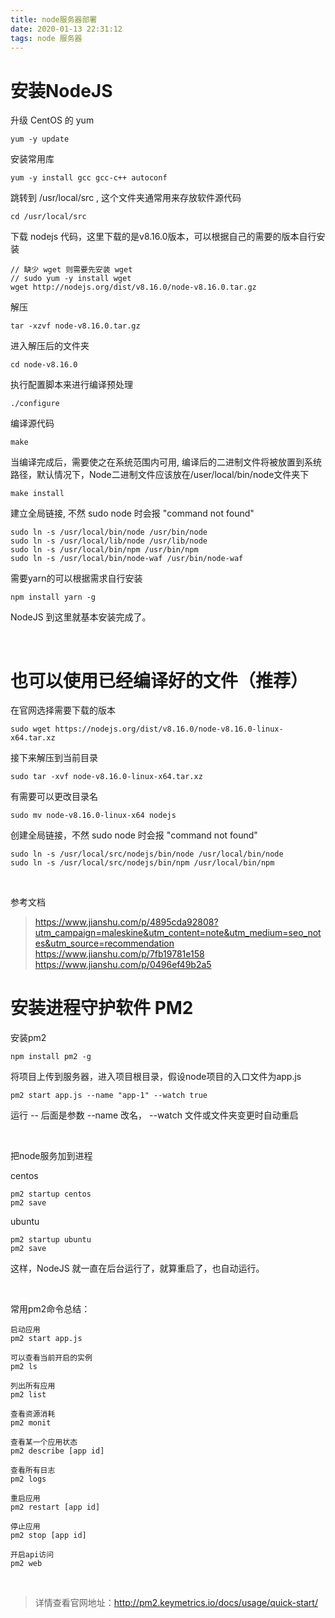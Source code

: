 ```yaml
---
title: node服务器部署
date: 2020-01-13 22:31:12
tags: node 服务器
---
```


# 安装NodeJS

升级 CentOS 的 yum
```
yum -y update
```

安装常用库
```
yum -y install gcc gcc-c++ autoconf
```

跳转到 /usr/local/src , 这个文件夹通常用来存放软件源代码
```
cd /usr/local/src
```

<!-- more -->

下载 nodejs 代码，这里下载的是v8.16.0版本，可以根据自己的需要的版本自行安装
```
// 缺少 wget 则需要先安装 wget
// sudo yum -y install wget
wget http://nodejs.org/dist/v8.16.0/node-v8.16.0.tar.gz
```

解压
```
tar -xzvf node-v8.16.0.tar.gz
```

进入解压后的文件夹
```
cd node-v8.16.0
```

执行配置脚本来进行编译预处理
```
./configure
```

编译源代码
```
make
```

当编译完成后，需要使之在系统范围内可用, 编译后的二进制文件将被放置到系统路径，默认情况下，Node二进制文件应该放在/user/local/bin/node文件夹下
```
make install
```

建立全局链接, 不然 sudo node 时会报 "command not found"
```
sudo ln -s /usr/local/bin/node /usr/bin/node
sudo ln -s /usr/local/lib/node /usr/lib/node
sudo ln -s /usr/local/bin/npm /usr/bin/npm
sudo ln -s /usr/local/bin/node-waf /usr/bin/node-waf
```

需要yarn的可以根据需求自行安装
```
npm install yarn -g
```

NodeJS 到这里就基本安装完成了。

<br>

# 也可以使用已经编译好的文件（推荐）

在官网选择需要下载的版本
```
sudo wget https://nodejs.org/dist/v8.16.0/node-v8.16.0-linux-x64.tar.xz
```

接下来解压到当前目录
```
sudo tar -xvf node-v8.16.0-linux-x64.tar.xz
```

有需要可以更改目录名
```
sudo mv node-v8.16.0-linux-x64 nodejs
```

创建全局链接，不然 sudo node 时会报 "command not found"
```
sudo ln -s /usr/local/src/nodejs/bin/node /usr/local/bin/node  
sudo ln -s /usr/local/src/nodejs/bin/npm /usr/local/bin/npm
```

<br>

参考文档
> https://www.jianshu.com/p/4895cda92808?utm_campaign=maleskine&utm_content=note&utm_medium=seo_notes&utm_source=recommendation
> https://www.jianshu.com/p/7fb19781e158
> https://www.jianshu.com/p/0496ef49b2a5



# 安装进程守护软件 PM2

安装pm2
```
npm install pm2 -g
```

将项目上传到服务器，进入项目根目录，假设node项目的入口文件为app.js
```
pm2 start app.js --name "app-1" --watch true
```
运行 -- 后面是参数 --name 改名， --watch 文件或文件夹变更时自动重启

<br>

把node服务加到进程

centos
```
pm2 startup centos
pm2 save
```
ubuntu
```
pm2 startup ubuntu
pm2 save
```
这样，NodeJS 就一直在后台运行了，就算重启了，也自动运行。

<br>

常用pm2命令总结：
```
启动应用
pm2 start app.js

可以查看当前开启的实例
pm2 ls

列出所有应用
pm2 list

查看资源消耗
pm2 monit

查看某一个应用状态
pm2 describe [app id]

查看所有日志
pm2 logs

重启应用
pm2 restart [app id]

停止应用
pm2 stop [app id]

开启api访问
pm2 web
```

<br>

> 详情查看官网地址：http://pm2.keymetrics.io/docs/usage/quick-start/
